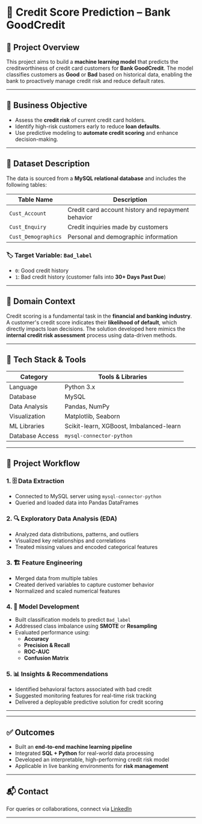 # 🏦 Credit Score Prediction – Bank GoodCredit

## 📘 Project Overview

This project aims to build a **machine learning model** that predicts the creditworthiness of credit card customers for **Bank GoodCredit**. The model classifies customers as **Good** or **Bad** based on historical data, enabling the bank to proactively manage credit risk and reduce default rates.

---

## 🎯 Business Objective

- Assess the **credit risk** of current credit card holders.
- Identify high-risk customers early to reduce **loan defaults**.
- Use predictive modeling to **automate credit scoring** and enhance decision-making.

---

## 🧾 Dataset Description

The data is sourced from a **MySQL relational database** and includes the following tables:

| Table Name           | Description                                          |
|----------------------|------------------------------------------------------|
| `Cust_Account`       | Credit card account history and repayment behavior   |
| `Cust_Enquiry`       | Credit inquiries made by customers                   |
| `Cust_Demographics`  | Personal and demographic information                 |

### 🏷️ Target Variable: `Bad_label`

- `0`: Good credit history  
- `1`: Bad credit history (customer falls into **30+ Days Past Due**)

---

## 🧠 Domain Context

Credit scoring is a fundamental task in the **financial and banking industry**. A customer's credit score indicates their **likelihood of default**, which directly impacts loan decisions. The solution developed here mimics the **internal credit risk assessment** process using data-driven methods.

---

## 🧰 Tech Stack & Tools

| Category          | Tools & Libraries                      |
|------------------|----------------------------------------|
| Language         | Python 3.x                              |
| Database         | MySQL                                   |
| Data Analysis    | Pandas, NumPy                           |
| Visualization    | Matplotlib, Seaborn                     |
| ML Libraries     | Scikit-learn, XGBoost, Imbalanced-learn |
| Database Access  | `mysql-connector-python`                |

---

## 🔄 Project Workflow

### 1. 🗄️ Data Extraction
- Connected to MySQL server using `mysql-connector-python`
- Queried and loaded data into Pandas DataFrames

### 2. 🔍 Exploratory Data Analysis (EDA)
- Analyzed data distributions, patterns, and outliers
- Visualized key relationships and correlations
- Treated missing values and encoded categorical features

### 3. 🏗️ Feature Engineering
- Merged data from multiple tables
- Created derived variables to capture customer behavior
- Normalized and scaled numerical features

### 4. 🤖 Model Development
- Built classification models to predict `Bad_label`
- Addressed class imbalance using **SMOTE** or **Resampling**
- Evaluated performance using:
  - **Accuracy**
  - **Precision & Recall**
  - **ROC-AUC**
  - **Confusion Matrix**

### 5. 📊 Insights & Recommendations
- Identified behavioral factors associated with bad credit
- Suggested monitoring features for real-time risk tracking
- Delivered a deployable predictive solution for credit scoring

---


---

## ✅ Outcomes

- Built an **end-to-end machine learning pipeline**
- Integrated **SQL + Python** for real-world data processing
- Developed an interpretable, high-performing credit risk model
- Applicable in live banking environments for **risk management**

---

## 📬 Contact

For queries or collaborations, connect via [LinkedIn](https://www.linkedin.com/in/bhaviksharma/)

---

